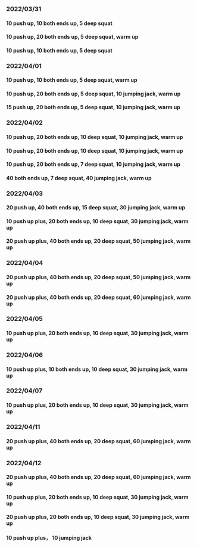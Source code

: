 ### 2022/03/31
#### 10 push up, 10 both ends up, 5 deep squat
#### 10 push up, 20 both ends up, 5 deep squat, warm up
#### 10 push up, 10 both ends up, 5 deep squat

### 2022/04/01
#### 10 push up, 10 both ends up, 5 deep squat, warm up
#### 10 push up, 20 both ends up, 5 deep squat, 10 jumping jack, warm up
#### 15 push up, 20 both ends up, 5 deep squat, 10 jumping jack, warm up

### 2022/04/02
#### 10 push up, 20 both ends up, 10 deep squat, 10 jumping jack, warm up
#### 10 push up, 20 both ends up, 10 deep squat, 10 jumping jack, warm up
#### 10 push up, 20 both ends up, 7 deep squat, 10 jumping jack, warm up
#### 40 both ends up, 7 deep squat, 40 jumping jack, warm up

### 2022/04/03
#### 20 push up, 40 both ends up, 15 deep squat, 30 jumping jack, warm up
#### 10 push up plus, 20 both ends up, 10 deep squat, 30 jumping jack, warm up
#### 20 push up plus, 40 both ends up, 20 deep squat, 50 jumping jack, warm up

### 2022/04/04
#### 20 push up plus, 40 both ends up, 20 deep squat, 50 jumping jack, warm up
#### 20 push up plus, 40 both ends up, 20 deep squat, 60 jumping jack, warm up

### 2022/04/05
#### 10 push up plus, 20 both ends up, 10 deep squat, 30 jumping jack, warm up

### 2022/04/06
#### 10 push up plus, 10 both ends up, 10 deep squat, 30 jumping jack, warm up

### 2022/04/07
#### 10 push up plus, 20 both ends up, 10 deep squat, 30 jumping jack, warm up

### 2022/04/11
#### 20 push up plus, 40 both ends up, 20 deep squat, 60 jumping jack, warm up

### 2022/04/12
#### 20 push up plus, 40 both ends up, 20 deep squat, 60 jumping jack, warm up
#### 10 push up plus, 20 both ends up, 10 deep squat, 30 jumping jack, warm up
#### 20 push up plus, 20 both ends up, 10 deep squat, 30 jumping jack, warm up
#### 10 push up plus， 10 jumping jack

